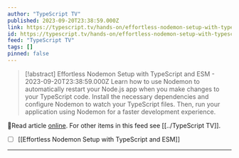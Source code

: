```yaml
---
author: "TypeScript TV"
published: 2023-09-20T23:38:59.000Z
link: https://typescript.tv/hands-on/effortless-nodemon-setup-with-typescript-and-esm/
id: https://typescript.tv/hands-on/effortless-nodemon-setup-with-typescript-and-esm/
feed: "TypeScript TV"
tags: []
pinned: false
---
```

> [!abstract] Effortless Nodemon Setup with TypeScript and ESM - 2023-09-20T23:38:59.000Z
> Learn how to use Nodemon to automatically restart your Node.js app when you make changes to your TypeScript code. Install the necessary dependencies and configure Nodemon to watch your TypeScript files. Then, run your application using Nodemon for a faster development experience.

🔗Read article [online](https://typescript.tv/hands-on/effortless-nodemon-setup-with-typescript-and-esm/). For other items in this feed see [[../TypeScript TV]].

- [ ] [[Effortless Nodemon Setup with TypeScript and ESM]]
- - -


